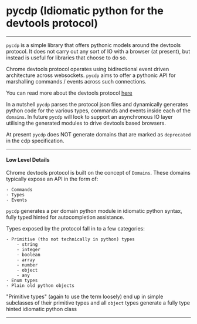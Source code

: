 # pycdp (Idiomatic python for the devtools protocol)

-----

`pycdp` is a simple library that offers pythonic models around the devtools protocol.  It does not carry out
any sort of IO with a browser (at present), but instead is useful for libraries that choose to do so.

Chrome devtools protocol operates using bidirectional event driven architecture across websockets.  `pycdp` aims
to offer a pythonic API for marshalling commands / events across such connections.

You can read more about the devtools protocol [here](https://github.com/ChromeDevTools/devtools-protocol)

In a nutshell `pycdp` parses the protocol json files and dynamically generates python code for the various
types, commands and events inside each of the `domains`.  In future `pycdp` will look to support an
asynchronous IO layer utilising the generated modules to drive devtools based browsers.

At present `pycdp` does NOT generate domains that are marked as `deprecated` in the cdp specification.

----

#### Low Level Details

Chrome devtools protocol is built on the concept of `Domains`.  These domains typically expose an API
in the form of:

    - Commands
    - Types
    - Events

`pycdp` generates a per domain python module in idiomatic python syntax, fully typed hinted
for autocompletion assistance.

Types exposed by the protocol fall in to a few categories:

    - Primitive (tho not technically in python) types
        - string
        - integer
        - boolean
        - array
        - number
        - object
        - any
    - Enum types
    - Plain old python objects

"Primitive types" (again to use the term loosely) end up in simple subclasses of their primitive types
and all `object` types generate a fully type hinted idiomatic python class

----
